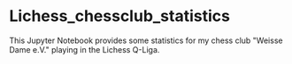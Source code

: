 # Lichess_chessclub_statistics

This Jupyter Notebook provides some statistics for my chess club "Weisse Dame e.V." playing in the Lichess Q-Liga. 

